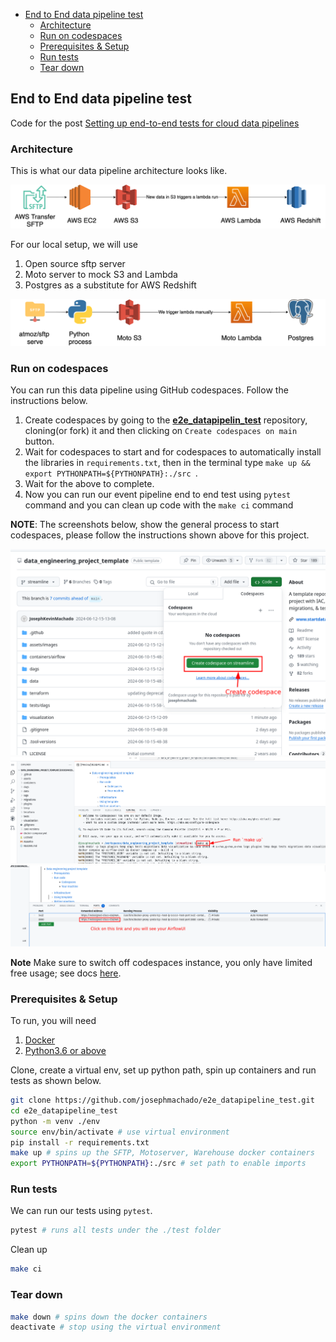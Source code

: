 
* [End to End data pipeline test](#end-to-end-data-pipeline-test)
    * [Architecture](#architecture)
    * [Run on codespaces](#run-on-codespaces)
    * [Prerequisites & Setup](#prerequisites--setup)
    * [Run tests](#run-tests)
    * [Tear down](#tear-down)

## End to End data pipeline test

Code for the post [Setting up end-to-end tests for cloud data pipelines](https://www.startdataengineering.com/post/setting-up-e2e-tests/)

### Architecture

This is what our data pipeline architecture looks like.

![Architecture](/assets/images/arch.png)

For our local setup, we will use

1. Open source sftp server
2. Moto server to mock S3 and Lambda
3. Postgres as a substitute for AWS Redshift

![Local Architecture](/assets/images/arch-lcl.png)

### Run on codespaces

You can run this data pipeline using GitHub codespaces. Follow the instructions below.

1. Create codespaces by going to the **[e2e_datapipelin_test](https://github.com/josephmachado/e2e_datapipeline_test)** repository, cloning(or fork) it and then clicking on `Create codespaces on main` button.
2. Wait for codespaces to start and for codespaces to automatically install the libraries in `requirements.txt`, then in the terminal type `make up && export PYTHONPATH=${PYTHONPATH}:./src `.
3. Wait for the above to complete.
4. Now you can run our event pipeline end to end test using `pytest` command and you can clean up code with the `make ci` command

**NOTE**: The screenshots below, show the general process to start codespaces, please follow the instructions shown above for this project.

![codespace start](./assets/images/cs1.png)
![codespace make up](./assets/images/cs2.png)
![codespace access ui](./assets/images/cs3.png)

**Note** Make sure to switch off codespaces instance, you only have limited free usage; see docs [here](https://github.com/features/codespaces#pricing).

### Prerequisites & Setup

To run, you will need

1. [Docker](https://docs.docker.com/engine/install/)
2. [Python3.6 or above](https://www.python.org/downloads/)

Clone, create a virtual env, set up python path, spin up containers and run tests as shown below.

```bash
git clone https://github.com/josephmachado/e2e_datapipeline_test.git
cd e2e_datapipeline_test
python -m venv ./env
source env/bin/activate # use virtual environment
pip install -r requirements.txt
make up # spins up the SFTP, Motoserver, Warehouse docker containers
export PYTHONPATH=${PYTHONPATH}:./src # set path to enable imports
```

### Run tests

We can run our tests using `pytest`.

```bash
pytest # runs all tests under the ./test folder
```

Clean up

```bash
make ci
```

### Tear down

```bash
make down # spins down the docker containers
deactivate # stop using the virtual environment
```
